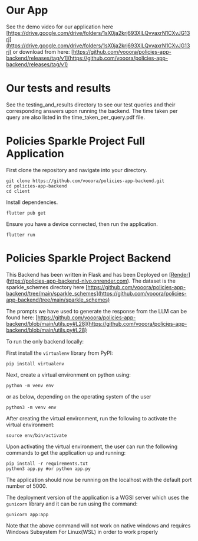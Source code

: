 # Our App
See the demo video for our application here
[https://drive.google.com/drive/folders/1sX0ja2krj693XlLQvvaxrN1CXvJG13rj](https://drive.google.com/drive/folders/1sX0ja2krj693XlLQvvaxrN1CXvJG13rj)
or download from here:
[https://github.com/vooora/policies-app-backend/releases/tag/v1](https://github.com/vooora/policies-app-backend/releases/tag/v1)

# Our tests and results
See the testing_and_results directory to see our test queries and their corresponding answers upon running the backend. The time taken per query are also listed in the time_taken_per_query.pdf file.

# Policies Sparkle Project Full Application
First clone the repository and navigate into your directory.
```
git clone https://github.com/vooora/policies-app-backend.git
cd policies-app-backend
cd client
```
Install dependencies.
```
flutter pub get
```
Ensure you have a device connected, then run the application.
```
flutter run
```


# Policies Sparkle Project Backend

This Backend has been written in Flask and has been Deployed on [[Render](https://policies-app-backend.onrender.com/)](https://policies-app-backend-nlvo.onrender.com). The dataset is the sparkle_schemes directory here [https://github.com/vooora/policies-app-backend/tree/main/sparkle_schemes](https://github.com/vooora/policies-app-backend/tree/main/sparkle_schemes)

The prompts we have used to generate the response from the LLM can be found here: [https://github.com/vooora/policies-app-backend/blob/main/utils.py#L28](https://github.com/vooora/policies-app-backend/blob/main/utils.py#L28)

To run the only backend locally:

First install the `virtualenv` library from PyPI:
```
pip install virtualenv
```
Next, create a virtual environment on python using:

```
python -m venv env
```
or as below, depending on the operating system of the user
```
python3 -m venv env
```

After creating the virtual environment, run the following to activate the virtual environment:

```
source env/bin/activate
```

Upon activating the virtual environment, the user can run the following commands to get the application up and running:

```
pip install -r requirements.txt
python3 app.py #or python app.py 
```

The application should now be running on the localhost with the default port number of 5000.

The deployment version of the application is a WGSI server which uses the `gunicorn` library and it can be run using the command:
```
gunicorn app:app
```
Note that the above command will not work on native windows and requires Windows Subsystem For Linux(WSL) in order to work properly
